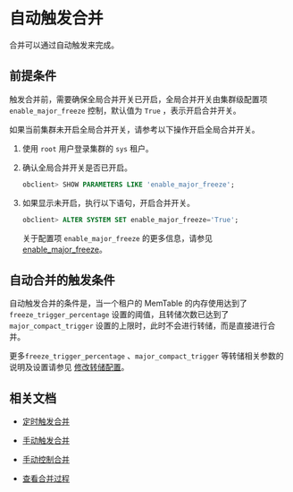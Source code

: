 # 自动触发合并

合并可以通过自动触发来完成。

## 前提条件

触发合并前，需要确保全局合并开关已开启，全局合并开关由集群级配置项 `enable_major_freeze` 控制，默认值为 `True` ，表示开启合并开关。

如果当前集群未开启全局合并开关，请参考以下操作开启全局合并开关。

1. 使用 `root` 用户登录集群的 `sys` 租户。

2. 确认全局合并开关是否已开启。

   ```sql
   obclient> SHOW PARAMETERS LIKE 'enable_major_freeze';
   ```

3. 如果显示未开启，执行以下语句，开启合并开关。

   ```sql
   obclient> ALTER SYSTEM SET enable_major_freeze='True';
   ```

   关于配置项 `enable_major_freeze` 的更多信息，请参见 [enable_major_freeze](../../../800.configuration-items-and-system-variables/100.system-configuration-items/300.cluster-level-configuration-items/7200.enable_major_freeze.md)。

## 自动合并的触发条件

自动触发合并的条件是，当一个租户的 MemTable 的内存使用达到了 `freeze_trigger_percentage` 设置的阈值，且转储次数已达到了 `major_compact_trigger` 设置的上限时，此时不会进行转储，而是直接进行合并。

更多`freeze_trigger_percentage` 、`major_compact_trigger` 等转储相关参数的说明及设置请参见 [修改转储配置](../100.dump-management/500.modify-dump-configuration.md)。

## 相关文档

* [定时触发合并](../200.merge-management/300.scheduled-trigger-merge.md)

* [手动触发合并](../200.merge-management/400.manually-trigger-a-merge.md)

* [手动控制合并](../200.merge-management/500.manually-control-a-merge.md)

* [查看合并过程](../200.merge-management/500.view-merge-process.md)
